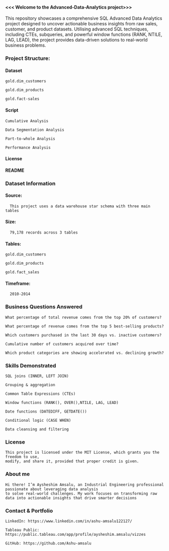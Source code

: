 
#### <<< Welcome to the Advanced-Data-Analytics project>>>
This repository showcases a comprehensive SQL Advanced Data Analytics project designed to uncover actionable business insights from raw sales, customer, and product datasets. Utilising advanced SQL techniques, including CTEs, subqueries, and powerful window functions (RANK, NTILE, LAG, LEAD), the project provides data-driven solutions to real-world business problems.

### Project Structure: 
  #### Dataset
  
    gold.dim_customers
    
    gold.dim_products 
    
    gold.fact-sales 
    
  #### Script
  
    Cumulative Analysis
    
    Data Segmentation Analysis
    
    Part-to-whole Analysis
    
    Performance Analysis
#### License
#### README

### Dataset Information
  #### Source:  
  
      This project uses a data warehouse star schema with three main tables
  
  #### Size:  
  
      79,178 records across 3 tables
  
  #### Tables: 
  
    gold.dim_customers 
    
    gold.dim_products
    
    gold.fact_sales                       
  #### Timeframe: 
  
      2010-2014
### Business Questions Answered

    What percentage of total revenue comes from the top 20% of customers?
      
    What percentage of revenue comes from the top 5 best-selling products?
      
    Which customers purchased in the last 30 days vs. inactive customers?
      
    Cumulative number of customers acquired over time?
    	
    Which product categories are showing accelerated vs. declining growth?
### Skills Demonstrated

    SQL joins (INNER, LEFT JOIN)
    
    Grouping & aggregation
    
    Common Table Expressions (CTEs)
    
    Window functions (RANK(), OVER(),NTILE, LAG, LEAD)
    
    Date functions (DATEDIFF, GETDATE())
    
    Conditional logic (CASE WHEN)
    
    Data cleansing and filtering
### License

    This project is licensed under the MIT License, which grants you the freedom to use,
    modify, and share it, provided that proper credit is given.
### About me

    Hi there! I’m Aysheshim Amsalu, an Industrial Engineering professional passionate about leveraging data analysis 
    to solve real-world challenges. My work focuses on transforming raw data into actionable insights that drive smarter decisions
### Contact & Portfolio

    LinkedIn: https://www.linkedin.com/in/ashu-amsalu122127/
    
    Tableau Public:  https://public.tableau.com/app/profile/aysheshim.amsalu/vizzes
    
    GitHub: https://github.com/Ashu-amsalu

